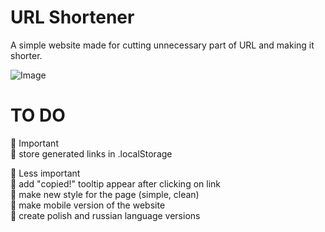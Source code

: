 
# URL Shortener

A simple website made for cutting unnecessary part of URL and making it shorter.

<img src="https://i.imgur.com/ho5PshL.gif" alt="Image">

# TO DO
🔶 Important<br>
🔸 store generated links in .localStorage <br>

🔷 Less important<br>
🔹 add "copied!" tooltip appear after clicking on link<br>
🔹 make new style for the page (simple, clean)<br>
🔹 make mobile version of the website<br>
🔹 create polish and russian language versions
